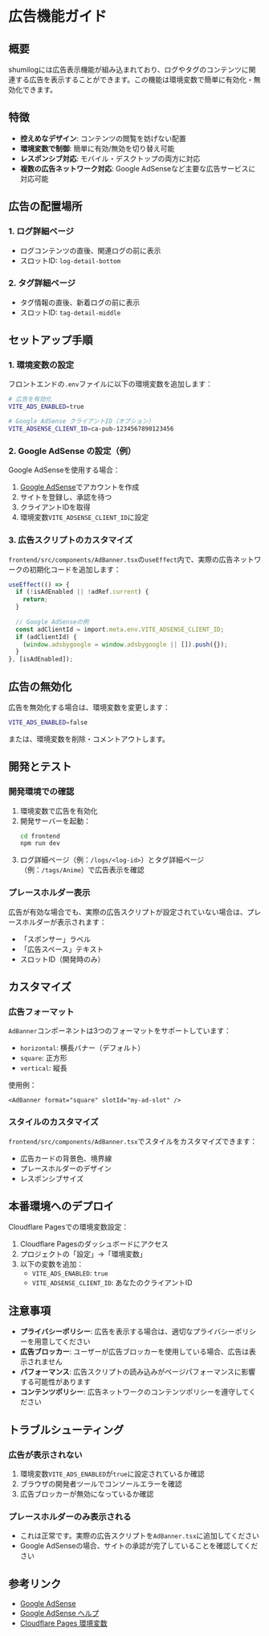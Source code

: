 # 広告機能ガイド

## 概要

shumilogには広告表示機能が組み込まれており、ログやタグのコンテンツに関連する広告を表示することができます。この機能は環境変数で簡単に有効化・無効化できます。

## 特徴

- **控えめなデザイン**: コンテンツの閲覧を妨げない配置
- **環境変数で制御**: 簡単に有効/無効を切り替え可能
- **レスポンシブ対応**: モバイル・デスクトップの両方に対応
- **複数の広告ネットワーク対応**: Google AdSenseなど主要な広告サービスに対応可能

## 広告の配置場所

### 1. ログ詳細ページ
- ログコンテンツの直後、関連ログの前に表示
- スロットID: `log-detail-bottom`

### 2. タグ詳細ページ
- タグ情報の直後、新着ログの前に表示
- スロットID: `tag-detail-middle`

## セットアップ手順

### 1. 環境変数の設定

フロントエンドの`.env`ファイルに以下の環境変数を追加します：

```bash
# 広告を有効化
VITE_ADS_ENABLED=true

# Google AdSense クライアントID（オプション）
VITE_ADSENSE_CLIENT_ID=ca-pub-1234567890123456
```

### 2. Google AdSense の設定（例）

Google AdSenseを使用する場合：

1. [Google AdSense](https://www.google.com/adsense/)でアカウントを作成
2. サイトを登録し、承認を待つ
3. クライアントIDを取得
4. 環境変数`VITE_ADSENSE_CLIENT_ID`に設定

### 3. 広告スクリプトのカスタマイズ

`frontend/src/components/AdBanner.tsx`の`useEffect`内で、実際の広告ネットワークの初期化コードを追加します：

```typescript
useEffect(() => {
  if (!isAdEnabled || !adRef.current) {
    return;
  }
  
  // Google AdSenseの例
  const adClientId = import.meta.env.VITE_ADSENSE_CLIENT_ID;
  if (adClientId) {
    (window.adsbygoogle = window.adsbygoogle || []).push({});
  }
}, [isAdEnabled]);
```

## 広告の無効化

広告を無効化する場合は、環境変数を変更します：

```bash
VITE_ADS_ENABLED=false
```

または、環境変数を削除・コメントアウトします。

## 開発とテスト

### 開発環境での確認

1. 環境変数で広告を有効化
2. 開発サーバーを起動：
   ```bash
   cd frontend
   npm run dev
   ```
3. ログ詳細ページ（例：`/logs/<log-id>`）とタグ詳細ページ（例：`/tags/Anime`）で広告表示を確認

### プレースホルダー表示

広告が有効な場合でも、実際の広告スクリプトが設定されていない場合は、プレースホルダーが表示されます：
- 「スポンサー」ラベル
- 「広告スペース」テキスト
- スロットID（開発時のみ）

## カスタマイズ

### 広告フォーマット

`AdBanner`コンポーネントは3つのフォーマットをサポートしています：

- `horizontal`: 横長バナー（デフォルト）
- `square`: 正方形
- `vertical`: 縦長

使用例：
```tsx
<AdBanner format="square" slotId="my-ad-slot" />
```

### スタイルのカスタマイズ

`frontend/src/components/AdBanner.tsx`でスタイルをカスタマイズできます：
- 広告カードの背景色、境界線
- プレースホルダーのデザイン
- レスポンシブサイズ

## 本番環境へのデプロイ

Cloudflare Pagesでの環境変数設定：

1. Cloudflare Pagesのダッシュボードにアクセス
2. プロジェクトの「設定」→「環境変数」
3. 以下の変数を追加：
   - `VITE_ADS_ENABLED`: `true`
   - `VITE_ADSENSE_CLIENT_ID`: あなたのクライアントID

## 注意事項

- **プライバシーポリシー**: 広告を表示する場合は、適切なプライバシーポリシーを用意してください
- **広告ブロッカー**: ユーザーが広告ブロッカーを使用している場合、広告は表示されません
- **パフォーマンス**: 広告スクリプトの読み込みがページパフォーマンスに影響する可能性があります
- **コンテンツポリシー**: 広告ネットワークのコンテンツポリシーを遵守してください

## トラブルシューティング

### 広告が表示されない

1. 環境変数`VITE_ADS_ENABLED`が`true`に設定されているか確認
2. ブラウザの開発者ツールでコンソールエラーを確認
3. 広告ブロッカーが無効になっているか確認

### プレースホルダーのみ表示される

- これは正常です。実際の広告スクリプトを`AdBanner.tsx`に追加してください
- Google AdSenseの場合、サイトの承認が完了していることを確認してください

## 参考リンク

- [Google AdSense](https://www.google.com/adsense/)
- [Google AdSense ヘルプ](https://support.google.com/adsense/)
- [Cloudflare Pages 環境変数](https://developers.cloudflare.com/pages/platform/build-configuration#environment-variables)
